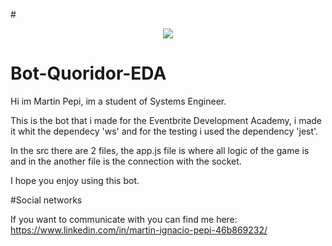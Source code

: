 #<p align="center"><a href="https://www.google.com/" target="_blank">
    <img src="[https://www.google.com/url?sa=i&url=https%3A%2F%2Fmaldon.com.ar%2Fblog%2Fprojects%2Fquoridor%2F&psig=AOvVaw2l5uqSg39ycuwF6U7RWwXZ&ust=1653679580136000&source=images&cd=vfe&ved=0CAwQjRxqFwoTCJja8NLy_fcCFQAAAAAdAAAAABAD)](https://realplaza.vtexassets.com/arquivos/ids/16784974/image-fc43cb9ccdd842bcac83b8ae1e3ae2ed.jpg?v=637606883897530000)">
</a></p>

# Bot-Quoridor-EDA

Hi im Martin Pepi, im a student of Systems Engineer. 

This is the bot that i made for the Eventbrite Development Academy, i made it whit the dependecy 'ws' and for the testing i used the dependency 'jest'.

In the src there are 2 files, the app.js file is where all logic of the game is and in the another file is the connection with the socket.

I hope you enjoy using this bot.

#Social networks 

If you want to communicate with you can find me here:
https://www.linkedin.com/in/martin-ignacio-pepi-46b869232/
